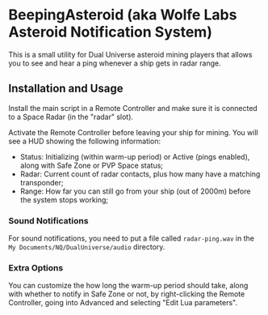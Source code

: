 # BeepingAsteroid (aka Wolfe Labs Asteroid Notification System)

This is a small utility for Dual Universe asteroid mining players that allows you to see and hear a ping whenever a ship gets in radar range.

## Installation and Usage

Install the main script in a Remote Controller and make sure it is connected to a Space Radar (in the "radar" slot).

Activate the Remote Controller before leaving your ship for mining. You will see a HUD showing the following information:

- Status: Initializing (within warm-up period) or Active (pings enabled), along with Safe Zone or PVP Space status;
- Radar: Current count of radar contacts, plus how many have a matching transponder;
- Range: How far you can still go from your ship (out of 2000m) before the system stops working;

### Sound Notifications

For sound notifications, you need to put a file called `radar-ping.wav` in the `My Documents/NQ/DualUniverse/audio` directory.

### Extra Options

You can customize the how long the warm-up period should take, along with whether to notify in Safe Zone or not, by right-clicking the Remote Controller, going into Advanced and selecting "Edit Lua parameters".